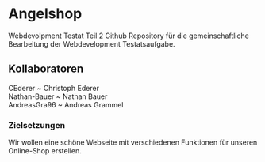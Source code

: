 # Angelshop
 Webdevolpment Testat Teil 2 
 Github Repository für die gemeinschaftliche Bearbeitung der Webdevelopment Testatsaufgabe.
 
## Kollaboratoren
 CEderer ~ Christoph Ederer <br>
 Nathan-Bauer ~ Nathan Bauer <br>
 AndreasGra96 ~ Andreas Grammel <br>

### Zielsetzungen
 Wir wollen eine schöne Webseite mit verschiedenen Funktionen für unseren Online-Shop erstellen.
 